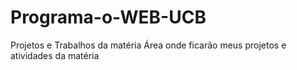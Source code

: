 # Programa-o-WEB-UCB
Projetos e Trabalhos da matéria
Área onde ficarão meus projetos e atividades da matéria
